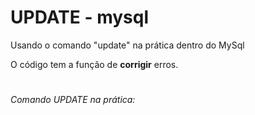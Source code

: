 # UPDATE - mysql
 Usando o comando "update" na prática dentro do MySql
 
O código tem a função de **corrigir** erros.
#
*Comando UPDATE na prática:*
